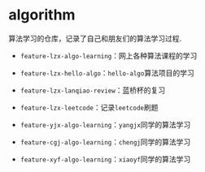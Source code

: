 # algorithm

算法学习的仓库，记录了自己和朋友们的算法学习过程.

- `feature-lzx-algo-learning`：网上各种算法课程的学习

- `feature-lzx-hello-algo`：`hello-algo`算法项目的学习

- `feature-lzx-lanqiao-review`：蓝桥杯的复习

- `feature-lzx-leetcode`：记录`leetcode`刷题

- `feature-yjx-algo-learning`：`yangjx`同学的算法学习

- `feature-cgj-algo-learning`：`chengj`同学的算法学习

- `feature-xyf-algo-learning`：`xiaoyf`同学的算法学习


